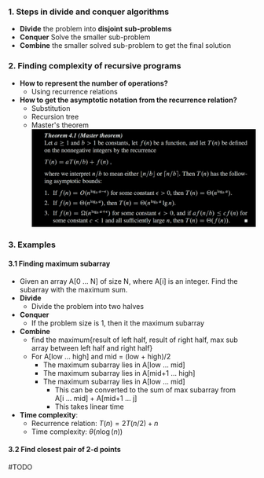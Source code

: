

### 1. Steps in divide and conquer algorithms
- **Divide** the problem into **disjoint sub-problems**
- **Conquer** Solve the smaller sub-problem
- **Combine** the smaller solved sub-problem to get the final solution  

### 2. Finding complexity of recursive programs
- **How to represent the number of operations?** 
	- Using recurrence relations
- **How to get the asymptotic notation from the recurrence relation?**
	- Substitution 
	- Recursion tree
	- Master's theorem ![](./Attachments/masters_theorem.png)

### 3. Examples 
#### 3.1 Finding maximum subarray
- Given an array A[0 ... N] of size N, where A[i] is an integer. Find the subarray with the maximum sum.
- **Divide**
	- Divide the problem into two halves
- **Conquer**
	- If the problem size is 1, then it the maximum subarray
- **Combine**
	- find the maximum{result of left half, result of right half, max sub array between left half and right half}
	- For A[low ... high] and mid = (low + high)/2
		- The maximum subarray lies in A[low ... mid]
		- The maximum subarray lies in A[mid+1 ... high]
		- The maximum subarray lies in A[low ... mid]
			- This can be converted to the sum of max subarray from <br> A[i ... mid] + A[mid+1 ... j] 
			- This takes linear time
- **Time complexity**:
	- Recurrence relation: $T(n) = 2T(n/2) + n$
	- Time complexity: $\theta(n\log(n))$

#### 3.2 Find closest pair of 2-d points
#TODO